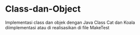 # Class-dan-Object
Implementasi class dan objek dengan Java
Class Cat dan Koala diimplementasi atau di realisasikan di file MakeTest

